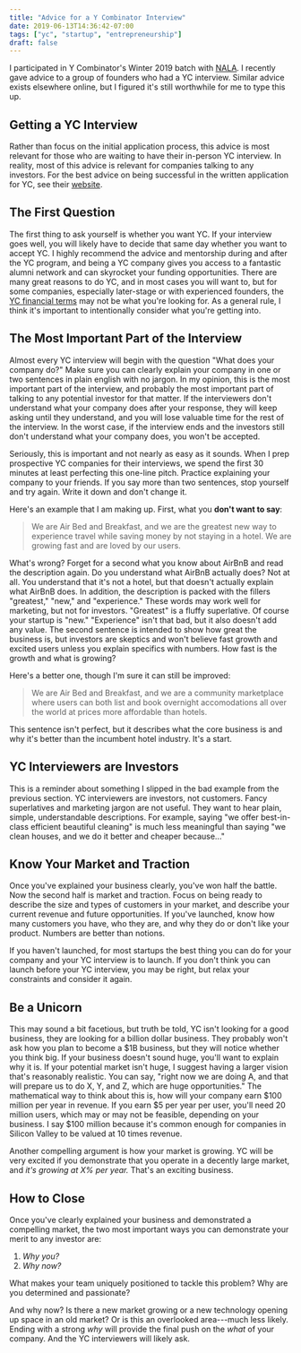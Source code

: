 ```yaml
---
title: "Advice for a Y Combinator Interview"
date: 2019-06-13T14:36:42-07:00
tags: ["yc", "startup", "entrepreneurship"]
draft: false
---
```


I participated in Y Combinator's Winter 2019 batch with [NALA](https://techcrunch.com/2019/03/17/nala-has-built-a-hassle-free-offline-mobile-money-payment-platform-for-africa/).
I recently gave advice to a group of founders who had a YC interview.
Similar advice exists elsewhere online, but I figured it's still worthwhile for me to type this up.

## Getting a YC Interview

Rather than focus on the initial application process, this advice is most relevant for those who are waiting to have their in-person YC interview.
In reality, most of this advice is relevant for companies talking to any investors.
For the best advice on being successful in the written application for YC, see their [website](https://www.ycombinator.com/howtoapply/).

## The First Question

The first thing to ask yourself is whether you want YC.
If your interview goes well, you will likely have to decide that same day whether you want to accept YC.
I highly recommend the advice and mentorship during and after the YC program, and being a YC company gives you access to a fantastic alumni network and can skyrocket your funding opportunities.
There are many great reasons to do YC,
and in most cases you will want to,
but for some companies,
especially later-stage or with experienced founders,
the [YC financial terms](https://www.ycombinator.com/deal/)
may not be what you're looking for.
As a general rule, I think it's important to intentionally consider what you're getting into.

## The Most Important Part of the Interview

Almost every YC interview will begin with the question "What does your company do?"
Make sure you can clearly explain your company in one or two sentences in plain english with no jargon.
In my opinion, this is the most important part of the interview, and probably the most important part of talking to any potential investor for that matter.
If the interviewers don't understand what your company does after your response,
they will keep asking until they understand, and you will lose valuable time for the rest of the interview.
In the worst case, if the interview ends and the investors still don't understand what your company does, you won't be accepted.

Seriously, this is important and not nearly as easy as it sounds.
When I prep prospective YC companies for their interviews, we spend the first 30 minutes at least perfecting this one-line pitch.
Practice explaining your company to your friends.
If you say more than two sentences, stop yourself and try again.
Write it down and don't change it.

Here's an example that I am making up. First, what you **don't want to say**:

> We are Air Bed and Breakfast,
and we are the greatest new way to experience travel while saving money by not staying in a hotel.
> We are growing fast and are loved by our users.

What's wrong?
Forget for a second what you know about AirBnB and read the description again.
Do you understand what AirBnB actually does?
Not at all.
You understand that it's not a hotel, but that doesn't actually explain what AirBnB does.
In addition, the description is packed with the fillers "greatest," "new," and "experience."
These words may work well for marketing, but not for investors.
"Greatest" is a fluffy superlative.
Of course your startup is "new."
"Experience" isn't that bad, but it also doesn't add any value.
The second sentence is intended to show how great the business is, but investors are skeptics and won't believe fast growth and excited users unless you explain specifics with numbers.
How fast is the growth and what is growing?

Here's a better one, though I'm sure it can still be improved:

> We are Air Bed and Breakfast,
and we are a community marketplace where users can both list and book overnight accomodations all over the world at prices more affordable than hotels.

This sentence isn't perfect,
but it describes what the core business is and why it's better than the incumbent hotel industry.
It's a start.

## YC Interviewers are Investors

This is a reminder about something I slipped in the bad example from the previous section.
YC interviewers are investors, not customers.
Fancy superlatives and marketing jargon are not useful.
They want to hear plain, simple, understandable descriptions.
For example, saying "we offer best-in-class efficient beautiful cleaning" is much less meaningful
than saying "we clean houses, and we do it better and cheaper because..."

## Know Your Market and Traction

Once you've explained your business clearly, you've won half the battle.
Now the second half is market and traction.
Focus on being ready to describe the size and types of customers in your market,
and describe your current revenue and future opportunities.
If you've launched, know how many customers you have, who they are, and why they do or don't like your product.
Numbers are better than notions.

If you haven't launched, for most startups the best thing you can do for your company and
your YC interview is to launch.
If you don't think you can launch before your YC interview, you may be right,
but relax your constraints and consider it again.

## Be a Unicorn

This may sound a bit facetious, but truth be told, YC isn't looking for a good business,
they are looking for a billion dollar business.
They probably won't ask how you plan to become a $1B business,
but they will notice whether you think big.
If your business doesn't sound huge,
you'll want to explain why it is.
If your potential market isn't huge,
I suggest having a larger vision that's reasonably realistic.
You can say, "right now we are doing A, and that will prepare us to do X, Y, and Z, which are huge opportunities."
The mathematical way to think about this is, how will your company earn $100 million per year in revenue.
If you earn $5 per year per user, you'll need 20 million users, which may or may not be feasible, depending on your business.
I say $100 million because it's common enough for companies in Silicon Valley to be valued at 10 times revenue.

Another compelling argument is how your market is growing.
YC will be very excited if you demonstrate that you operate in a decently large market,
and _it's growing at X% per year._
That's an exciting business.

## How to Close

Once you've clearly explained your business and demonstrated a compelling market,
the two most important ways you can demonstrate your merit to any investor are:

1. _Why you?_
2. _Why now?_

What makes your team uniquely positioned to tackle this problem?
Why are you determined and passionate?

And why now? Is there a new market growing or a new technology opening up space in an old market?
Or is this an overlooked area---much less likely.
Ending with a strong _why_ will provide the final push on the _what_ of your company.
And the YC interviewers will likely ask.
